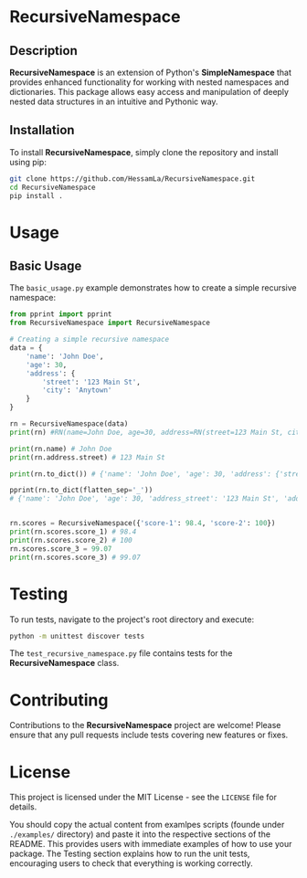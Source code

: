 # RecursiveNamespace

## Description
**RecursiveNamespace** is an extension of Python's **SimpleNamespace** that provides enhanced functionality for working with nested namespaces and dictionaries. This package allows easy access and manipulation of deeply nested data structures in an intuitive and Pythonic way.

## Installation
To install **RecursiveNamespace**, simply clone the repository and install using pip:

```bash
git clone https://github.com/HessamLa/RecursiveNamespace.git
cd RecursiveNamespace
pip install .
```

# Usage
## Basic Usage
The `basic_usage.py` example demonstrates how to create a simple recursive namespace:

```python
from pprint import pprint
from RecursiveNamespace import RecursiveNamespace

# Creating a simple recursive namespace
data = {
    'name': 'John Doe',
    'age': 30,
    'address': {
        'street': '123 Main St',
        'city': 'Anytown'
    }
}

rn = RecursiveNamespace(data)
print(rn) #RN(name=John Doe, age=30, address=RN(street=123 Main St, city=Anytown))

print(rn.name) # John Doe
print(rn.address.street) # 123 Main St

print(rn.to_dict()) # {'name': 'John Doe', 'age': 30, 'address': {'street': '123 Main St', 'city': 'Anytown'}}

pprint(rn.to_dict(flatten_sep='_')) 
# {'name': 'John Doe', 'age': 30, 'address_street': '123 Main St', 'address_city': 'Anytown'}


rn.scores = RecursiveNamespace({'score-1': 98.4, 'score-2': 100})
print(rn.scores.score_1) # 98.4
print(rn.scores.score_2) # 100
rn.scores.score_3 = 99.07
print(rn.scores.score_3) # 99.07
```

# Testing
To run tests, navigate to the project's root directory and execute:

```bash
python -m unittest discover tests
```
The `test_recursive_namespace.py` file contains tests for the **RecursiveNamespace** class.

# Contributing
Contributions to the **RecursiveNamespace** project are welcome! Please ensure that any pull requests include tests covering new features or fixes.

# License
This project is licensed under the MIT License - see the `LICENSE` file for details.

You should copy the actual content from examlpes scripts (founde under `./examples/` directory) and paste it into the respective sections of the README. This provides users with immediate examples of how to use your package. The Testing section explains how to run the unit tests, encouraging users to check that everything is working correctly.
